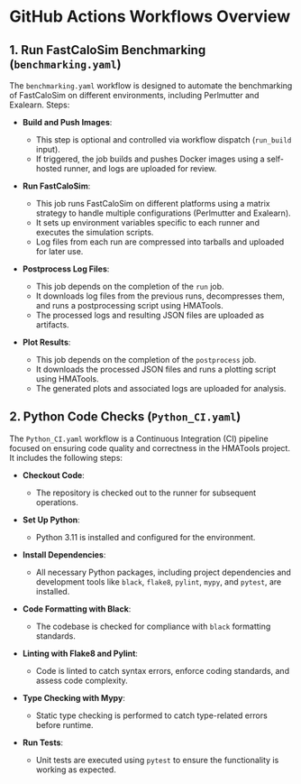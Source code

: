 # GitHub Actions Workflows Overview

## 1. Run FastCaloSim Benchmarking (`benchmarking.yaml`)

The `benchmarking.yaml` workflow is designed to automate the benchmarking of FastCaloSim on different environments, including Perlmutter and Exalearn. Steps:

- **Build and Push Images**:
  - This step is optional and controlled via workflow dispatch (`run_build` input).
  - If triggered, the job builds and pushes Docker images using a self-hosted runner, and logs are uploaded for review.

- **Run FastCaloSim**:
  - This job runs FastCaloSim on different platforms using a matrix strategy to handle multiple configurations (Perlmutter and Exalearn).
  - It sets up environment variables specific to each runner and executes the simulation scripts.
  - Log files from each run are compressed into tarballs and uploaded for later use.

- **Postprocess Log Files**:
  - This job depends on the completion of the `run` job.
  - It downloads log files from the previous runs, decompresses them, and runs a postprocessing script using HMATools.
  - The processed logs and resulting JSON files are uploaded as artifacts.

- **Plot Results**:
  - This job depends on the completion of the `postprocess` job.
  - It downloads the processed JSON files and runs a plotting script using HMATools.
  - The generated plots and associated logs are uploaded for analysis.


## 2. Python Code Checks (`Python_CI.yaml`)

The `Python_CI.yaml` workflow is a Continuous Integration (CI) pipeline focused on ensuring code quality and correctness in the HMATools project. It includes the following steps:

- **Checkout Code**:
  - The repository is checked out to the runner for subsequent operations.

- **Set Up Python**:
  - Python 3.11 is installed and configured for the environment.

- **Install Dependencies**:
  - All necessary Python packages, including project dependencies and development tools like `black`, `flake8`, `pylint`, `mypy`, and `pytest`, are installed.

- **Code Formatting with Black**:
  - The codebase is checked for compliance with `black` formatting standards.

- **Linting with Flake8 and Pylint**:
  - Code is linted to catch syntax errors, enforce coding standards, and assess code complexity.

- **Type Checking with Mypy**:
  - Static type checking is performed to catch type-related errors before runtime.

- **Run Tests**:
  - Unit tests are executed using `pytest` to ensure the functionality is working as expected.
